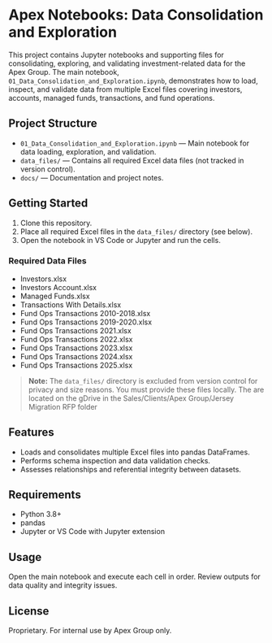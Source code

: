 # Apex Notebooks: Data Consolidation and Exploration

This project contains Jupyter notebooks and supporting files for consolidating, exploring, and validating investment-related data for the Apex Group. The main notebook, `01_Data_Consolidation_and_Exploration.ipynb`, demonstrates how to load, inspect, and validate data from multiple Excel files covering investors, accounts, managed funds, transactions, and fund operations.

## Project Structure

- `01_Data_Consolidation_and_Exploration.ipynb` — Main notebook for data loading, exploration, and validation.
- `data_files/` — Contains all required Excel data files (not tracked in version control).
- `docs/` — Documentation and project notes.

## Getting Started

1. Clone this repository.
2. Place all required Excel files in the `data_files/` directory (see below).
3. Open the notebook in VS Code or Jupyter and run the cells.

### Required Data Files
- Investors.xlsx
- Investors Account.xlsx
- Managed Funds.xlsx
- Transactions With Details.xlsx
- Fund Ops Transactions 2010-2018.xlsx
- Fund Ops Transactions 2019-2020.xlsx
- Fund Ops Transactions 2021.xlsx
- Fund Ops Transactions 2022.xlsx
- Fund Ops Transactions 2023.xlsx
- Fund Ops Transactions 2024.xlsx
- Fund Ops Transactions 2025.xlsx

> **Note:** The `data_files/` directory is excluded from version control for privacy and size reasons. You must provide these files locally. The are located on the gDrive in the Sales/Clients/Apex Group/Jersey Migration RFP folder

## Features
- Loads and consolidates multiple Excel files into pandas DataFrames.
- Performs schema inspection and data validation checks.
- Assesses relationships and referential integrity between datasets.

## Requirements
- Python 3.8+
- pandas
- Jupyter or VS Code with Jupyter extension

## Usage
Open the main notebook and execute each cell in order. Review outputs for data quality and integrity issues.

## License
Proprietary. For internal use by Apex Group only.
